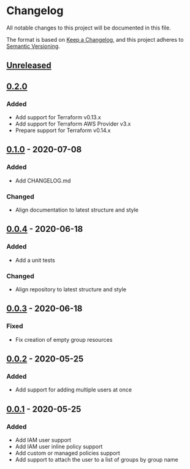 # Changelog
All notable changes to this project will be documented in this file.

The format is based on [Keep a Changelog](https://keepachangelog.com/en/1.0.0/),
and this project adheres to [Semantic Versioning](https://semver.org/spec/v2.0.0.html).

## [Unreleased]

## [0.2.0]
### Added
- Add support for Terraform v0.13.x
- Add support for Terraform AWS Provider v3.x
- Prepare support for Terraform v0.14.x

## [0.1.0] - 2020-07-08
### Added
- Add CHANGELOG.md

### Changed
- Align documentation to latest structure and style

## [0.0.4] - 2020-06-18
### Added
- Add a unit tests

### Changed
- Align repository to latest structure and style

## [0.0.3] - 2020-06-18
### Fixed
- Fix creation of empty group resources

## [0.0.2] - 2020-05-25
### Added
- Add support for adding multiple users at once

## [0.0.1] - 2020-05-25
### Added
- Add IAM user support
- Add IAM user inline policy support
- Add custom or managed policies support
- Add support to attach the user to a list of groups by group name

<!-- markdown-link-check-disable -->
[Unreleased]: https://github.com/mineiros-io/terraform-aws-iam-user/compare/v0.2.0...HEAD
[0.2.0]: https://github.com/mineiros-io/terraform-aws-iam-user/compare/v0.1.0...v0.2.0
<!-- markdown-link-check-disabled -->
[0.1.0]: https://github.com/mineiros-io/terraform-aws-iam-user/compare/v0.0.4...v0.1.0
[0.0.4]: https://github.com/mineiros-io/terraform-aws-iam-user/compare/v0.0.3...v0.0.4
[0.0.3]: https://github.com/mineiros-io/terraform-aws-iam-user/compare/v0.0.2...v0.0.3
[0.0.2]: https://github.com/mineiros-io/terraform-aws-iam-user/compare/v0.0.1...v0.0.2
[0.0.1]: https://github.com/mineiros-io/terraform-aws-iam-user/releases/tag/v0.0.1
